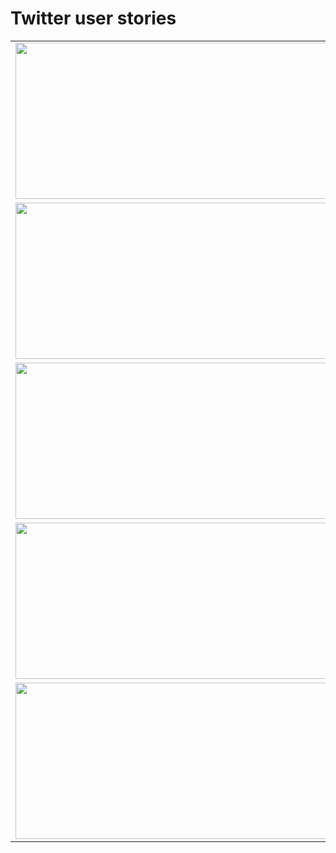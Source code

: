 # Twitter user stories

<table>
  <tr>
    <td><img src="https://i.postimg.cc/gjy21CYQ/Scherm-afbeelding-2023-04-05-om-11-46-24.png" width=500 height=250></td>
    <td><img src="https://i.postimg.cc/tgLRJqJ8/Scherm-afbeelding-2023-04-05-om-11-46-45.png" width=500 height=250></td>
  </tr>
  <tr>
    <td><img src="https://i.postimg.cc/cCWs7FQm/Scherm-afbeelding-2023-04-05-om-11-47-06.png" width=500 height=250></td>
    <td><img src="https://i.postimg.cc/cHmzjhpT/Scherm-afbeelding-2023-04-05-om-11-47-27.png" width=500 height=250></td>
  </tr>
  <tr>
    <td><img src="https://i.postimg.cc/yY5bwkGq/Scherm-afbeelding-2023-04-05-om-11-47-35.png" width=500 height=250></td>
    <td><img src="https://i.postimg.cc/Y9bX89Fs/Scherm-afbeelding-2023-04-05-om-11-47-45.png" width=500 height=250></td>
  </tr>
  <tr>
    <td><img src="https://i.postimg.cc/XqqsPbc7/Scherm-afbeelding-2023-04-05-om-11-47-55.png" width=500 height=250></td>
    <td><img src="https://i.postimg.cc/RVjgg234/Scherm-afbeelding-2023-04-05-om-11-48-21.png" width=500 height=250></td>
  </tr>
  <tr>
    <td><img src="https://i.postimg.cc/nhB0gT77/Scherm-afbeelding-2023-04-05-om-11-48-40.png" width=500 height=250></td>
    <td><img src="https://i.postimg.cc/tJnhPCNP/Scherm-afbeelding-2023-04-05-om-11-48-55.png" width=500 height=250></td>
  </tr>
</table>
